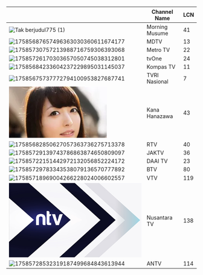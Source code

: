 | | Channel Name | LCN
| -- | -- | --
| <img width="372" height="211" alt="Tak berjudul775 (1)" src="https://github.com/user-attachments/assets/5f16fffe-2e1d-4b61-98d3-9774f23e5028" /> | Morning Musume | 41
| ![17585687657496363030360611674177](https://github.com/user-attachments/assets/e4b19860-9240-407a-bec6-522c2f021bf9) | MDTV | 13
| <img width="416" height="234" alt="17585730757213988716759306393068" src="https://github.com/user-attachments/assets/dc739366-b414-49f4-8786-fb4a86145dd6" /> | Metro TV | 22
| <img width="336" height="189" alt="17585726170303657050745038312801" src="https://github.com/user-attachments/assets/d968140e-3c73-4069-9c3b-26393a2cb7d4" /> | tvOne | 24
| ![17585684233604237229895031145037](https://github.com/user-attachments/assets/78d034a9-6578-4646-a135-52ee3d98724b) | Kompas TV | 11
| ![17585675737772794100953827687741](https://github.com/user-attachments/assets/d0ed8437-bf58-48aa-b288-72ebd5ec7e92) | TVRI Nasional | 7
![1172187-hanazawa-kana-type-your-text-and-hear](https://github.com/TG635-alt126xA/ExtendedMaster113/blob/main/assets/1172187-hanazawa-kana-type-your-text-and-hear%20(1).webp) | Kana Hanazawa | 43
| ![17585682850627057363736275713378](https://github.com/user-attachments/assets/450088cb-e4b0-43b7-8890-8bf53ba7a302) | RTV | 40
| ![17585729139743786863874650809097](https://github.com/user-attachments/assets/ebaaba69-43ee-4c3e-a68b-1c5ff7ef8bcd) | JAKTV | 36
| ![17585722151442972132056852224172](https://github.com/user-attachments/assets/6a11d6cc-40bb-4a79-a4d7-8ab6d93bde84) | DAAI TV | 23
| <img width="416" height="234" alt="17585729783343538079136570777892" src="https://github.com/user-attachments/assets/0dba9139-32f7-4683-acf1-5db7978376a4" /> | BTV | 80
| ![17585718969004266228024006602557](https://github.com/user-attachments/assets/ab4b3764-ad9e-4f20-9d5e-55c4ce4a0c01) | VTV | 119
![Nusantara TV](https://github.com/TG635-alt126xA/ExtendedMaster113/blob/main/assets/thumb.jpg) | Nusantara TV | 138
| <img width="416" height="234" alt="17585728532319187499684843613944" src="https://github.com/user-attachments/assets/ff8ceb8b-0f47-42b0-96bb-422a14e9cb3b" /> | ANTV | 114
